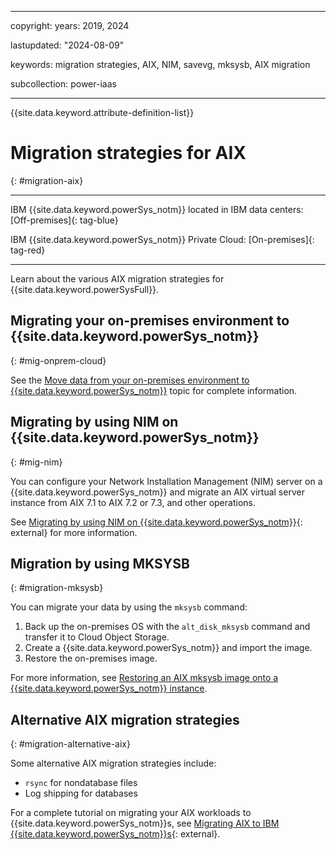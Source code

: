 ﻿---

copyright:
  years: 2019, 2024

lastupdated: "2024-08-09"

keywords: migration strategies, AIX, NIM, savevg, mksysb, AIX migration

subcollection: power-iaas

---

{{site.data.keyword.attribute-definition-list}}

# Migration strategies for AIX
{: #migration-aix}

---

IBM {{site.data.keyword.powerSys_notm}} located in IBM data centers: [Off-premises]{: tag-blue}

IBM {{site.data.keyword.powerSys_notm}} Private Cloud: [On-premises]{: tag-red}

---

Learn about the various AIX migration strategies for {{site.data.keyword.powerSysFull}}.


## Migrating your on-premises environment to {{site.data.keyword.powerSys_notm}}
{: #mig-onprem-cloud}

See the [Move data from your on-premises environment to {{site.data.keyword.powerSys_notm}}](/docs/power-iaas?topic=power-iaas-move-data-to-cloud) topic for complete information.

## Migrating by using NIM on {{site.data.keyword.powerSys_notm}}
{: #mig-nim}

You can configure your Network Installation Management (NIM) server on a {{site.data.keyword.powerSys_notm}} and migrate an AIX virtual server instance from AIX 7.1 to AIX 7.2 or 7.3, and other operations.

See [Migrating by using NIM on {{site.data.keyword.powerSys_notm}}](https://www.ibm.com/support/pages/node/7033798){: external} for more information.

## Migration by using MKSYSB
{: #migration-mksysb}

You can migrate your data by using the `mksysb` command:

1. Back up the on-premises OS with the `alt_disk_mksysb` command and transfer it to Cloud Object Storage.
2. Create a {{site.data.keyword.powerSys_notm}} and import the image.
3. Restore the on-premises image.

For more information, see [Restoring an AIX mksysb image onto a {{site.data.keyword.powerSys_notm}} instance](/docs/power-iaas?topic=power-iaas-restoring-aix-mksysb-image).

## Alternative AIX migration strategies
{: #migration-alternative-aix}

Some alternative AIX migration strategies include:

- `rsync` for nondatabase files
- Log shipping for databases

For a complete tutorial on migrating your AIX workloads to {{site.data.keyword.powerSys_notm}}s, see [Migrating AIX to IBM {{site.data.keyword.powerSys_notm}}s](https://cloud.ibm.com/media/docs/downloads/power-iaas-tutorials/PowerVS_AIX_Migration_Tutorial_v1.pdf){: external}.
